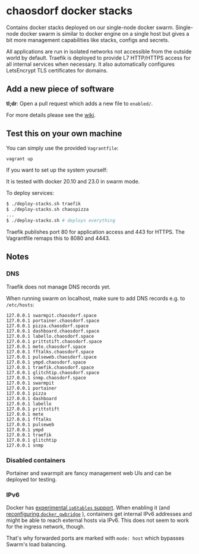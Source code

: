 # chaosdorf docker stacks

Contains docker stacks deployed on our single-node docker swarm.
Single-node docker swarm is similar to docker engine on a single host
but gives a bit more management capabilities like stacks, configs and secrets.

All applications are run in isolated networks not accessible from the outside world by default.
Traefik is deployed to provide L7 HTTP/HTTPS access for all internal services when necessary.
It also automatically configures LetsEncrypt TLS certificates for domains.

## Add a new piece of software

**tl;dr**: Open a pull request which adds a new file to `enabled/`.

For more details please see the [wiki](https://wiki.chaosdorf.de/Software#HowTo).

## Test this on your own machine

You can simply use the provided `Vagrantfile`:

```bash
vagrant up
```

If you want to set up the system yourself:

It is tested with docker 20.10 and 23.0 in swarm mode.

To deploy services:

```bash
$ ./deploy-stacks.sh traefik
$ ./deploy-stacks.sh chaospizza
...
$ ./deploy-stacks.sh # deploys everything
```

Traefik publishes port 80 for application access and 443 for HTTPS.
The Vagrantfile remaps this to 8080 and 4443.

## Notes

### DNS

Traefik does not manage DNS records yet.

When running swarm on localhost, make sure to add DNS records e.g. to `/etc/hosts`:

```
127.0.0.1 swarmpit.chaosdorf.space
127.0.0.1 portainer.chaosdorf.space
127.0.0.1 pizza.chaosdorf.space
127.0.0.1 dashboard.chaosdorf.space
127.0.0.1 labello.chaosdorf.space
127.0.0.1 prittstift.chaosdorf.space
127.0.0.1 mete.chaosdorf.space
127.0.0.1 fftalks.chaosdorf.space
127.0.0.1 pulseweb.chaosdorf.space
127.0.0.1 ympd.chaosdorf.space
127.0.0.1 traefik.chaosdorf.space
127.0.0.1 glitchtip.chaosdorf.space
127.0.0.1 snmp.chaosdorf.space
127.0.0.1 swarmpit
127.0.0.1 portainer
127.0.0.1 pizza
127.0.0.1 dashboard
127.0.0.1 labello
127.0.0.1 prittstift
127.0.0.1 mete
127.0.0.1 fftalks
127.0.0.1 pulseweb
127.0.0.1 ympd
127.0.0.1 traefik
127.0.0.1 glitchtip
127.0.0.1 snmp
```

### Disabled containers

Portainer and swarmpit are fancy management web UIs and can be deployed tor testing.

### IPv6

Docker has [experimental `ip6tables` support](https://github.com/moby/moby/pull/41622).
When enabling it (and
[reconfiguring `docker_gwbridge`](https://github.com/robbertkl/docker-ipv6nat/blob/master/README.md#swarm-mode-support)
), containers get internal IPv6 addresses and might be able to reach external
hosts via IPv6. This does not seem to work for the ingress network, though.

That's why forwarded ports are marked with `mode: host` which bypasses Swarm's
load balancing.

